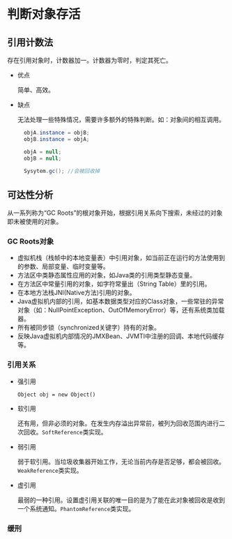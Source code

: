 # 判断对象存活

## 引用计数法

存在引用对象时，计数器加一。计数器为零时，判定其死亡。

- 优点

  简单、高效。

- 缺点

  无法处理一些特殊情况，需要许多额外的特殊判断。如：对象间的相互调用。

  ```java
    objA.instance = objB;
    objB.instance = objA;

    objA = null;
    objB = null;
        
    Sysytem.gc(); //会被回收掉

  ```

## 可达性分析

从一系列称为“GC Roots”的根对象开始，根据引用关系向下搜索，未经过的对象即未被使用的对象。

### GC Roots对象

- 虚拟机栈（栈帧中的本地变量表）中引用对象，如当前正在运行的方法使用到的参数、局部变量、临时变量等。
- 方法区中类静态属性应用的对象，如Java类的引用类型静态变量。
- 在方法区中常量引用的对象，如字符常量出（String Table）里的引用。
- 在本地方法栈JNI(Native方法)引用的对象。
- Java虚拟机内部的引用，如基本数据类型对应的Class对象，一些常驻的异常对象（如：NullPointException、OutOfMemoryError）等，还有系统类加载器。
- 所有被同步锁（synchronized关键字）持有的对象。
- 反映Java虚拟机内部情况的JMXBean、JVMTI中注册的回调、本地代码缓存等。
  
### 引用关系

- 强引用

  `Object obj = new Object()`

- 软引用
  
  还有用，但非必须的对象。在发生内存溢出异常前，被列为回收范围内进行二次回收。`SoftReference`类实现。
  
- 弱引用

  弱于软引用。当垃圾收集器开始工作，无论当前内存是否足够，都会被回收。`WeakReference`类实现。

- 虚引用
  
  最弱的一种引用。设置虚引用关联的唯一目的是为了能在此对象被回收是收到一个系统通知。`PhantomReference`类实现。

### 缓刑


